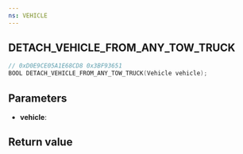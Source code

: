 ```yaml
---
ns: VEHICLE
---
```

## DETACH_VEHICLE_FROM_ANY_TOW_TRUCK

```c
// 0xD0E9CE05A1E68CD8 0x3BF93651
BOOL DETACH_VEHICLE_FROM_ANY_TOW_TRUCK(Vehicle vehicle);
```


## Parameters
* **vehicle**: 

## Return value
